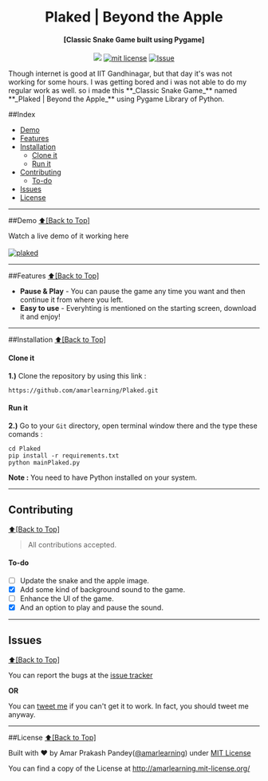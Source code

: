 <h1 align="center" id="plaked">Plaked | Beyond the Apple</h1>
<h4 align="center">[Classic Snake Game built using Pygame]</h4>

<p align="center">
<a href="https://travis-ci.org/amarlearning/Plaked"><img src="https://travis-ci.org/amarlearning/Plaked.svg?branch=master"></a>
<a href="http://amarlearning.mit-license.org/"><img src="https://img.shields.io/pypi/l/pyzipcode-cli.svg" alt="mit license"></a>
<a href="https://github.com/amarlearning/Plaked/issues"><img src="https://camo.githubusercontent.com/926d8ca67df15de5bd1abac234c0603d94f66c00/68747470733a2f2f696d672e736869656c64732e696f2f62616467652f636f6e747269627574696f6e732d77656c636f6d652d627269676874677265656e2e7376673f7374796c653d666c6174" alt="Issue"></a>
</p>
Though internet is good at IIT Gandhinagar, but that day it's was not working for some hours. I was getting bored and i was not able to do my regular work as well. so i made this **_Classic Snake Game_** named **_Plaked | Beyond the Apple_** using Pygame Library of Python. 

##Index
- [Demo](#demo)
- [Features](#features)
- [Installation](#installation)
  - [Clone it](#clone-it)
  - [Run it](#run-it)
- [Contributing](#contributing)
  - [To-do](#to-do)
- [Issues](#issues)
- [License](#license)


***

##Demo
[:arrow_up:\[Back to Top\]](https://github.com/amarlearning/Plaked#plaked)

Watch a live demo of it working here <br><br>
[![plaked](https://github.com/amarlearning/Plaked/raw/master/screenshots/giphy.gif)](https://youtu.be/67en0hRGUvc)

***

##Features
[:arrow_up:\[Back to Top\]](https://github.com/amarlearning/Plaked#plaked)
 
- **Pause & Play** - You can pause the game any time you want and then continue it from where you left.
- **Easy to use** - Everyhting is mentioned on the starting screen, download it and enjoy!

***

##Installation
[:arrow_up:\[Back to Top\]](https://github.com/amarlearning/Plaked#plaked)

#### Clone it

<b>1.)</b> Clone the repository by using this link :
```
https://github.com/amarlearning/Plaked.git
```
#### Run it

<b>2.)</b> Go to your ```Git``` directory, open terminal window there and the type these comands :
```
cd Plaked
pip install -r requirements.txt
python mainPlaked.py
```

<b>Note :</b> You need to have Python installed on your system.

***

## Contributing
[:arrow_up:\[Back to Top\]](https://github.com/amarlearning/Plaked#plaked)

> All contributions accepted.

#### To-do
  
- [ ] Update the snake and the apple image.
- [x] Add some kind of background sound to the game.
- [ ] Enhance the UI of the game.
- [x] And an option to play and pause the sound.

***

## Issues
[:arrow_up:\[Back to Top\]](https://github.com/amarlearning/Plaked#plaked)

You can report the bugs at the [issue tracker](https://github.com/amarlearning/Plaked/issues)

**OR**

You can [tweet me](https://twitter.com/amarpandey007) if you can't get it to work. In fact, you should tweet me anyway.

***

##License
[:arrow_up:\[Back to Top\]](https://github.com/amarlearning/Plaked#plaked)

Built with ♥ by Amar Prakash Pandey([@amarlearning](http://github.com/amarlearning)) under [MIT License](http://amarlearning.mit-license.org/) 

You can find a copy of the License at http://amarlearning.mit-license.org/
